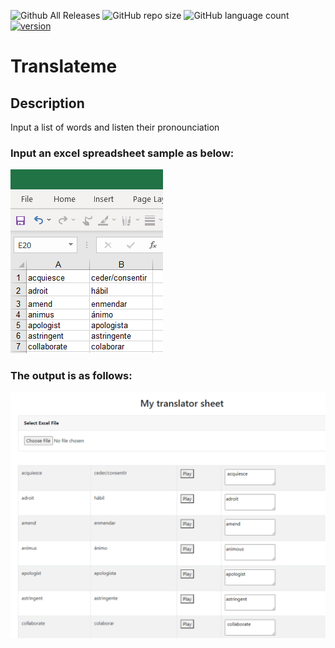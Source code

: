 ![Github All Releases](https://img.shields.io/github/downloads/jatolentino/Translateme/total?logo=GitHub&style=plastic)
![GitHub repo size](https://img.shields.io/github/repo-size/jatolentino/Translateme)
![GitHub language count](https://img.shields.io/github/languages/count/jatolentino/Translateme?color=success&logo=CodersRank&logoColor=%23FFFFFF)
[![version](https://img.shields.io/badge/version-1.1-red.svg)](//npmjs.com/package/Translateme)

# Translateme
## Description
Input a list of words and listen their pronounciation

### Input an excel spreadsheet sample as below:

![Project Image](https://github.com/jatolentino/Sample-web/blob/master/spreadsheet.png)

### The output is as follows:

![Project Image](https://github.com/jatolentino/Sample-web/blob/master/translateme.png)
